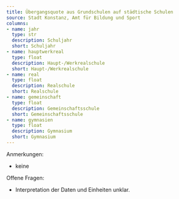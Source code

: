 ```yaml
---
title: Übergangsquote aus Grundschulen auf städtische Schulen
source: Stadt Konstanz, Amt für Bildung und Sport
columns:
- name: jahr
  type: str
  description: Schuljahr
  short: Schuljahr
- name: hauptwerkreal
  type: float
  description: Haupt-/Werkrealschule
  short: Haupt-/Werkrealschule
- name: real
  type: float
  description: Realschule
  short: Realschule
- name: gemeinschaft
  type: float
  description: Gemeinschaftsschule
  short: Gemeinschaftsschule
- name: gymnasien
  type: float
  description: Gymnasium
  short: Gymnasium
---
```

Anmerkungen:

- keine

Offene Fragen:

- Interpretation der Daten und Einheiten unklar.
